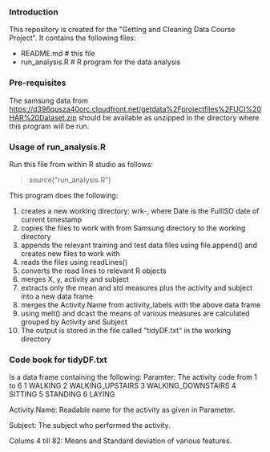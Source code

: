 ### Introduction
This repository is created for the "Getting and Cleaning Data Course Project".
It contains the following files:
- README.md      # this file
- run_analysis.R # R program for the data analysis

### Pre-requisites
The samsung data from https://d396qusza40orc.cloudfront.net/getdata%2Fprojectfiles%2FUCI%20HAR%20Dataset.zip
should be available as unzipped in the directory where this program will be run.

### Usage of run_analysis.R
Run this file from within R studio as follows:
> source("run_analysis.R")

This program does the following:
1. creates a new working directory: wrk-<Date>, where Date is the FullISO date of current timestamp
2. copies the files to work with from Samsung directory to the working directory
3. appends the relevant training and test data files using file.append() and creates new files to work with
4. reads the files using readLines()
5. converts the read lines to relevant R objects
6. merges X, y, activity and subject
7. extracts only the mean and std measures plus the activity and subject into a new data frame
8. merges the Activity.Name from activity_labels with the above data frame
9. using melt() and dcast the means of various measures are calculated grouped by Activity and Subject
10. The output is stored in the file called "tidyDF.txt" in the working directory

### Code book for tidyDF.txt
Is a data frame containing the following:
Paramter:
  The activity code from 1 to 6
    1 WALKING
    2 WALKING_UPSTAIRS
    3 WALKING_DOWNSTAIRS
    4 SITTING
    5 STANDING
    6 LAYING

Activity.Name:
  Readable name for the activity as given in Parameter.

Subject:
  The subject who performed the activity.

Colums 4 till 82:
  Means and Standard deviation of various features.
